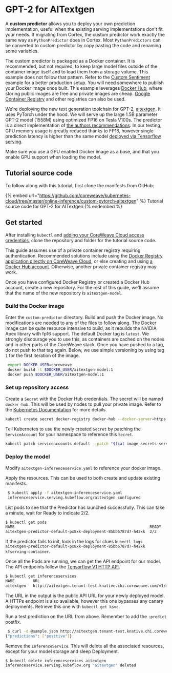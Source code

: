 # GPT-2 for AITextgen

A **custom predictor** allows you to deploy your own prediction implementation, useful when the existing serving implementations don't fit your needs. If migrating from Cortex, the custom predictor work exactly the same way as `PythonPredictor` does in Cortex. Most `PythonPredictors` can be converted to custom predictor by copy pasting the code and renaming some variables.

The custom predictor is packaged as a Docker container. It is recommended, but not required, to keep large model files outside of the container image itself and to load them from a storage volume. This example does not follow that pattern. Refer to the [Custom Sentiment](custom-sentiment.md) example for a better production setup. You will need somewhere to publish your Docker image once built. This example leverages [Docker Hub](https://hub.docker.com), where storing public images are free and private images are cheap. [Google Container Registry](https://blog.container-solutions.com/using-google-container-registry-with-kubernetes) and other registries can also be used.

We're deploying the new text generation toolchain for GPT-2, [aitextgen](https://docs.aitextgen.io). It uses PyTorch under the hood. We will serve up the large 1.5B parameter GPT-2 model (1558M) using optimized FP16 on Tesla V100s. The predictor is a direct implementation of [the authors recommendations](https://docs.aitextgen.io/tutorials/generate\_1\_5b/). In our testing, GPU memory usage is greatly reduced thanks to FP16, however single prediction latency is higher than the same model [deployed via Tensorflow serving](../tensorflow-guides/gpt-2/).

Make sure you use a GPU enabled Docker image as a base, and that you enable GPU support when loading the model.

## Tutorial source code

To follow along with this tutorial, first clone the manifests from GitHub:

{% embed url="https://github.com/coreweave/kubernetes-cloud/tree/master/online-inference/custom-pytorch-aitextgen" %}
Tutorial source code for GPT-2 for AITextgen
{% endembed %}

## Get started

After installing `kubectl` and [adding your CoreWeave Cloud access credentials](../../../../coreweave-kubernetes/getting-started.md#obtain-coreweave-access-credentials), clone the repository and folder for the tutorial source code.

This guide assumes use of a private container registry requiring authentication. Recommended solutions include using the [Docker Registry application directly on CoreWeave Cloud](../../../../coreweave-kubernetes/custom-containers.md), or else creating and using [a Docker Hub account](https://hub.docker.com/). Otherwise, another private container registry may work.

Once you have configured Docker Registry or created a Docker Hub account, create a new repository. For the rest of this guide, we'll assume that the name of the new repository is `aitextgen-model`.

### Build the Docker image

Enter the `custom-predictor` directory. Build and push the Docker image. No modifications are needed to any of the files to follow along. The Docker image can be quite resource intensive to build, as it rebuilds the NVIDIA Apex library with fp16 support. The default Docker tag is `latest`. We strongly discourage you to use this, as containers are cached on the nodes and in other parts of the CoreWeave stack. Once you have pushed to a tag, do not push to that tag again. Below, we use simple versioning by using tag `1` for the first iteration of the image.

```bash
 export DOCKER_USER=coreweave
 docker build -t $DOCKER_USER/aitextgen-model:1
 docker push $DOCKER_USER/aitextgen-model:1
```

### Set up repository access

Create a `Secret` with the Docker Hub credentials. The secret will be named `docker-hub`. This will be used by nodes to pull your private image. Refer to the [Kubernetes Documentation](https://kubernetes.io/docs/tasks/configure-pod-container/pull-image-private-registry/#create-a-secret-by-providing-credentials-on-the-command-line) for more details.

```bash
kubectl create secret docker-registry docker-hub --docker-server=https://index.docker.io/v1/ --docker-username=<your-name> --docker-password=<your-pword> --docker-email=<your-email>
```

Tell Kubernetes to use the newly created `Secret` by patching the `ServiceAccount` for your namespace to reference this `Secret`.

```bash
kubectl patch serviceaccounts default --patch "$(cat image-secrets-serviceaccount.patch.yaml)"
```

### Deploy the model

Modify `aitextgen-inferenceservice.yaml` to reference your docker image.

Apply the resources. This can be used to both create and update existing manifests.

```bash
 $ kubectl apply -f aitextgen-inferenceservice.yaml
 inferenceservice.serving.kubeflow.org/aitextgen configured
```

List pods to see that the Predictor has launched successfully. This can take a minute, wait for Ready to indicate 2/2.

```bash
$ kubectl get pods
NAME                                                           READY   STATUS    RESTARTS   AGE
aitextgen-predictor-default-px8xk-deployment-85bb6787d7-h42xk  2/2     Running   0          34s
```

If the predictor fails to init, look in the logs for clues `kubectl logs aitextgen-predictor-default-px8xk-deployment-85bb6787d7-h42xk kfserving-container`.

Once all the Pods are running, we can get the API endpoint for our model. The API endpoints follow the [Tensorflow V1 HTTP API](https://www.tensorflow.org/tfx/serving/api\_rest#predict\_api).

```bash
$ kubectl get inferenceservices
NAME        URL                                                                          READY   DEFAULT TRAFFIC   CANARY TRAFFIC   AGE
aitextgen   http://aitextgen.tenant-test.knative.chi.coreweave.com/v1/models/aitextgen   True    100                                23h
```

The URL in the output is the public API URL for your newly deployed model. A HTTPs endpoint is also available, however this one bypasses any canary deployments. Retrieve this one with `kubectl get ksvc`.

Run a test prediction on the URL from above. Remember to add the `:predict` postfix.

```bash
 $ curl -d @sample.json http://aitextgen.tenant-test.knative.chi.coreweave.com/v1/models/aitextgen:predict
{"predictions": ["positive"]}
```

Remove the `InferenceService`. This will delete all the associated resources, except for your model storage and sleep Deployment.

```bash
$ kubectl delete inferenceservices aitextgen
inferenceservice.serving.kubeflow.org "aitextgen" deleted
```
